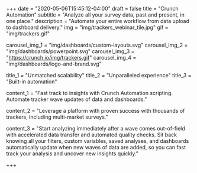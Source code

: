 +++
date = "2020-05-06T15:45:12-04:00"
draft = false
title = "Crunch Automation"
subtitle = "Analyze all your survey data, past and present, in one place."
description = "Automate your entire workflow from data upload to dashboard delivery."
img = "img/trackers_webinar_tile.jpg"
gif = "img/trackers.gif"



carousel_img_1 = "img/dashboards/custom-layouts.svg"
carousel_img_2 = "img/dashboards/powerpoint.svg"
carousel_img_3 = "https://crunch.io/img/trackers.gif"
carousel_img_4 = "img/dashboards/logo-and-brand.svg"

title_1 = "Unmatched scalability"
title_2 = "Unparalleled experience"
title_3 = "Built-in automation"

content_1 = "Fast track to insights with Crunch Automation scripting. Automate tracker wave updates of data and dashboards."

content_2 = "Leverage a platform with proven success with thousands of trackers, including multi-market surveys."

content_3 = "Start analyzing immediately after a wave comes out-of-field with accelerated data transfer and automated quality checks. Sit back knowing all your filters, custom variables, saved analyses, and dashboards automatically update when new waves of data are added, so you can fast track your analysis and uncover new insights quickly."


+++